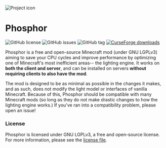 
![Project icon](https://github.com/jellysquid3/phosphor-forge/raw/1.15.x/dev/doc/logo.png)

# Phosphor
![GitHub license](https://img.shields.io/github/license/thepwrtank18/phosphor-forge.svg)
![GitHub issues](https://img.shields.io/github/issues/thepwrtank18/phosphor-forge.svg)
![GitHub tag](https://img.shields.io/github/tag/thepwrtank18/phosphor-forge.svg)
[![CurseForge downloads](http://cf.way2muchnoise.eu/full_318255_downloads.svg)](https://minecraft.curseforge.com/projects/phosphor-forge)

Phosphor is a free and open-source Minecraft mod (under GNU LGPLv3) aiming to save your CPU cycles and improve performance by optimizing one of Minecraft's most inefficient areas-- the lighting engine.
It works on **both the client and server**, and can be installed on servers **without requiring clients to also have the mod**.

The mod is designed to be as minimal as possible in the changes it makes, and as such, does not modify the light model or interfaces of vanilla Minecraft. Because of this, Phosphor should be compatible
with many Minecraft mods (so long as they do not make drastic changes to how the lighting engine works.) If you've ran into a compatibility problem, please open an issue!

### License

Phosphor is licensed under GNU LGPLv3, a free and open-source license. For more information, please see the [license file](https://github.com/thepwrtank18/phosphor-forge/blob/1.15.x/dev/LICENSE).
